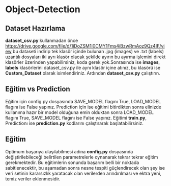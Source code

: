 # Object-Detection

## Dataset Hazırlama
**dataset_csv.py** kullanmadan önce https://drive.google.com/file/d/1iDoZSM1I0CMY1Fms4iBzwRmAoz9Qz4IF/view bu dataseti indirip tek klasör içinde bulunan .jpg (images) ve .txt (labels) uzantılı dosyaları iki ayrı klasör olacak şekilde ayırın bu ayırma işlemini direkt klasörler üzerinden yapabilirsiniz, koda gerek yok.Sonrasında ise **images**, **labels** klasörlerini dataset_csv.py ile aynı klasör içine atınız, bu klasörü ise **Custom_Dataset** olarak isimlendiriniz. Ardından **dataset_csv.py** çalıştırın.

## Eğitim vs Prediction
Eğitim için config.py dosyasında SAVE_MODEL flagını True, LOAD_MODEL flagını ise False yapınız. Prediction için ise eğitimi bitirdikten sonra elinizde kullanıma hazır bir model olduğuna emin olduktan sonra LOAD_MODEL flagını True, SAVE_MODEL flagını ise False yapınız. Eğitimi **train.py**, Predictionı ise **prediction.py** kodlarını çalıştırarak başlatabilirsiniz.

## Eğitim
Optimum başarıya ulaşılabilmesi adına **config.py** dosyasında değiştirilebileceği belirtilen parametrelerle oynanarak tekrar tekrar eğitim gerekmektedir. Bu eğitimlerin sonunda başarım belli bir noktada sabitlenecektir, bu aşamadan sonra nesne tespiti güçlendirecek olan şey ise veri setinin kararsızlık yaratacak olan verilerden arındırılması ve ektra yeni, temiz veriler eklenmesidir.